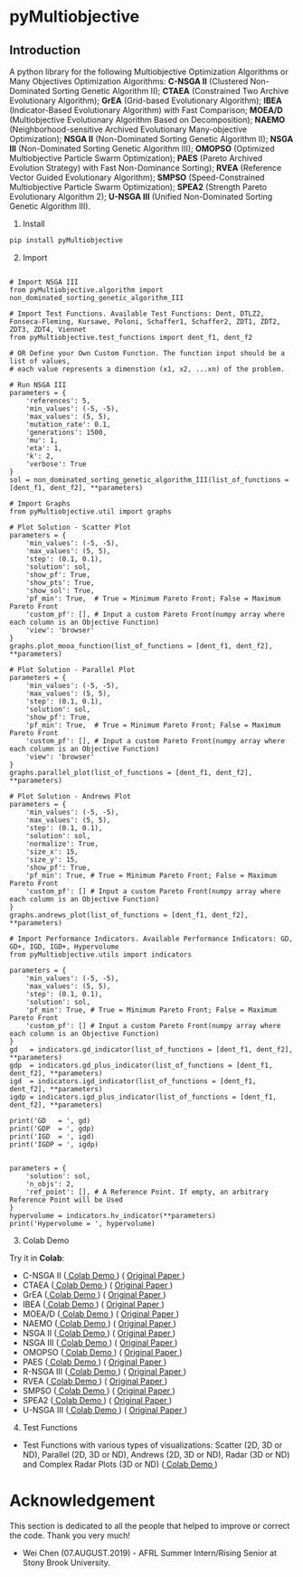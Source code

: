 # pyMultiobjective

## Introduction

A python library for the following Multiobjective Optimization Algorithms or Many Objectives Optimization Algorithms: **C-NSGA II** (Clustered Non-Dominated Sorting Genetic Algorithm II); **CTAEA** (Constrained Two Archive Evolutionary Algorithm); **GrEA** (Grid-based Evolutionary Algorithm); **IBEA** (Indicator-Based Evolutionary Algorithm) with Fast Comparison; **MOEA/D** (Multiobjective Evolutionary Algorithm Based on Decomposition); **NAEMO** (Neighborhood-sensitive Archived Evolutionary Many-objective Optimization); **NSGA II** (Non-Dominated Sorting Genetic Algorithm II);  **NSGA III** (Non-Dominated Sorting Genetic Algorithm III); **OMOPSO** (Optimized Multiobjective Particle Swarm Optimization); **PAES** (Pareto Archived Evolution Strategy) with Fast Non-Dominance Sorting); **RVEA** (Reference Vector Guided Evolutionary Algorithm); **SMPSO** (Speed-Constrained Multiobjective Particle Swarm Optimization); **SPEA2** (Strength Pareto Evolutionary Algorithm 2);  **U-NSGA III** (Unified Non-Dominated Sorting Genetic Algorithm III).

1. Install
```bash
pip install pyMultiobjective
```

2. Import

```py3

# Import NSGA III
from pyMultiobjective.algorithm import non_dominated_sorting_genetic_algorithm_III

# Import Test Functions. Available Test Functions: Dent, DTLZ2, Fonseca-Fleming, Kursawe, Poloni, Schaffer1, Schaffer2, ZDT1, ZDT2, ZDT3, ZDT4, Viennet 
from pyMultiobjective.test_functions import dent_f1, dent_f2

# OR Define your Own Custom Function. The function input should be a list of values, 
# each value represents a dimenstion (x1, x2, ...xn) of the problem.

# Run NSGA III
parameters = {
	'references': 5,
	'min_values': (-5, -5),
	'max_values': (5, 5),
	'mutation_rate': 0.1,
	'generations': 1500,
	'mu': 1,
	'eta': 1,
	'k': 2, 
	'verbose': True
}
sol = non_dominated_sorting_genetic_algorithm_III(list_of_functions = [dent_f1, dent_f2], **parameters)

# Import Graphs
from pyMultiobjective.util import graphs

# Plot Solution - Scatter Plot
parameters = {
	'min_values': (-5, -5),
	'max_values': (5, 5),
	'step': (0.1, 0.1),
	'solution': sol, 
	'show_pf': True,
	'show_pts': True,
	'show_sol': True,
	'pf_min': True,  # True = Minimum Pareto Front; False = Maximum Pareto Front
	'custom_pf': [], # Input a custom Pareto Front(numpy array where each column is an Objective Function)
	'view': 'browser'
}
graphs.plot_mooa_function(list_of_functions = [dent_f1, dent_f2], **parameters)

# Plot Solution - Parallel Plot
parameters = {
	'min_values': (-5, -5), 
	'max_values': (5, 5), 
	'step': (0.1, 0.1), 
	'solution': sol, 
	'show_pf': True,
	'pf_min': True,  # True = Minimum Pareto Front; False = Maximum Pareto Front
	'custom_pf': [], # Input a custom Pareto Front(numpy array where each column is an Objective Function)
	'view': 'browser'
}
graphs.parallel_plot(list_of_functions = [dent_f1, dent_f2], **parameters)

# Plot Solution - Andrews Plot
parameters = {
	'min_values': (-5, -5), 
	'max_values': (5, 5), 
	'step': (0.1, 0.1), 
	'solution': sol, 
	'normalize': True,
	'size_x': 15,
	'size_y': 15,
	'show_pf': True, 
	'pf_min': True, # True = Minimum Pareto Front; False = Maximum Pareto Front
	'custom_pf': [] # Input a custom Pareto Front(numpy array where each column is an Objective Function)
}
graphs.andrews_plot(list_of_functions = [dent_f1, dent_f2], **parameters)

# Import Performance Indicators. Available Performance Indicators: GD, GD+, IGD, IGD+, Hypervolume
from pyMultiobjective.utils import indicators

parameters = {
	'min_values': (-5, -5), 
	'max_values': (5, 5), 
	'step': (0.1, 0.1), 
	'solution': sol, 
	'pf_min': True, # True = Minimum Pareto Front; False = Maximum Pareto Front
	'custom_pf': [] # Input a custom Pareto Front(numpy array where each column is an Objective Function)
}
gd   = indicators.gd_indicator(list_of_functions = [dent_f1, dent_f2], **parameters)
gdp  = indicators.gd_plus_indicator(list_of_functions = [dent_f1, dent_f2], **parameters)
igd  = indicators.igd_indicator(list_of_functions = [dent_f1, dent_f2], **parameters)
igdp = indicators.igd_plus_indicator(list_of_functions = [dent_f1, dent_f2], **parameters)

print('GD   = ', gd)
print('GDP  = ', gdp)
print('IGD  = ', igd)
print('IGDP = ', igdp)


parameters = {
	'solution': sol, 
	'n_objs': 2,
	'ref_point': [], # A Reference Point. If empty, an arbitrary Reference Point will be Used
}
hypervolume = indicators.hv_indicator(**parameters)
print('Hypervolume = ', hypervolume)

```

3. Colab Demo

Try it in **Colab**:

- C-NSGA II ([ Colab Demo ](https://colab.research.google.com/drive/1sXxCWV6dDmNXmes7RDka4OqKOtM0t9YX?usp=sharing)) ( [ Original Paper ]())
- CTAEA ([ Colab Demo ](https://colab.research.google.com/drive/1IC5m7JfmhT0ihWBhziQdfyq1PAHrmW1p?usp=sharing)) ( [ Original Paper ](https://doi.org/10.48550/arXiv.2103.06382))
- GrEA ([ Colab Demo ](https://colab.research.google.com/drive/1H2w77kCGUj33qI7uIE-e68999zy1L8tf?usp=sharing)) ( [ Original Paper ](https://doi.org/10.1109/TEVC.2012.2227145))
- IBEA ([ Colab Demo ](https://colab.research.google.com/drive/1BBD0nWaE5SqL5n2Jpa_fDYgkWGSpy8xu?usp=sharing)) ( [ Original Paper ](https://www.simonkuenzli.ch/docs/ZK04.pdf))
- MOEA/D ([ Colab Demo ](https://colab.research.google.com/drive/1BP2qM9coiOTq28ZYeQEqxHSCHBeh3-Io?usp=sharing)) ( [ Original Paper ](https://doi.org/10.1109/TEVC.2007.892759))
- NAEMO ([ Colab Demo ](https://colab.research.google.com/drive/1ctVjjOKhLQ1DqQJ0ozcvp2pClmbwBg8O?usp=sharing)) ( [ Original Paper ](https://doi.org/10.1016/j.swevo.2018.12.002))
- NSGA II ([ Colab Demo ](https://colab.research.google.com/drive/1aD1uiJOCezCG6lotMAQENGas4abEO3_6?usp=sharing)) ( [ Original Paper ](http://dx.doi.org/10.1109/4235.996017))
- NSGA III ([ Colab Demo ](https://colab.research.google.com/drive/18zcEdU3NNplFiXAqH8g-oSrEhWB-uqQN?usp=sharing)) ( [ Original Paper ](http://dx.doi.org/10.1109/TEVC.2013.2281535))
- OMOPSO ([ Colab Demo ](https://colab.research.google.com/drive/1cvSZllLYhU6UvuFM7KgDvb1YaNLZVU32?usp=sharing)) ( [ Original Paper ](http://dx.doi.org/10.1007/978-3-540-31880-4_35))
- PAES ([ Colab Demo ](https://colab.research.google.com/drive/1iz5Q9CYiLpyYEKJzd0KwQrGrZykr49TX?usp=sharing))  ( [ Original Paper ](https://doi.org/10.1109/CEC.1999.781913))
- R-NSGA III ([ Colab Demo ]()) ( [ Original Paper ](https://doi.org/10.1109/SSCI.2018.8628819))
- RVEA ([ Colab Demo ](https://colab.research.google.com/drive/1KYYAsMM52P6lxHRk5a9P8yrnRhwCgT5i?usp=sharing)) ( [ Original Paper ](https://doi.org/10.1109/TEVC.2016.2519378))
- SMPSO ([ Colab Demo ](https://colab.research.google.com/drive/17m9AT9ORHvVqeqaRjBga1XCEuyG1EPzz?usp=sharing)) ( [ Original Paper ](https://doi.org/10.1109/MCDM.2009.4938830))
- SPEA2 ([ Colab Demo ](https://colab.research.google.com/drive/1OrxJxxAMSpKu_xSWc9UQlPOeM_mmVHmW?usp=sharing)) ( [ Original Paper ](https://kdd.cs.ksu.edu/Courses/CIS830/Handouts/P8.pdf))
- U-NSGA III ([ Colab Demo ](https://colab.research.google.com/drive/1-AO_S6OlqzbA54DlMFBDGEL-wHh9hayH?usp=sharing)) ( [ Original Paper ](https://www.egr.msu.edu/~kdeb/papers/c2014022.pdf))


4. Test Functions

- Test Functions with various types of visualizations: Scatter (2D, 3D or ND), Parallel (2D, 3D or ND), Andrews (2D, 3D or ND), Radar (3D or ND) and Complex Radar Plots (3D or ND) ([ Colab Demo ](https://colab.research.google.com/drive/1ALVZp333yO6rPEcR0fhVQn-PJeH5PmGP?usp=sharing)) 

# Acknowledgement 
This section is dedicated to all the people that helped to improve or correct the code. Thank you very much!

* Wei Chen (07.AUGUST.2019) - AFRL Summer Intern/Rising Senior at Stony Brook University.
